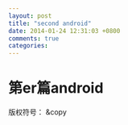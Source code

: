 ```yaml
---
layout: post
title: "second android"
date: 2014-01-24 12:31:03 +0800
comments: true
categories: 
---
```


第er篇android
=============







版权符号：
&copy
